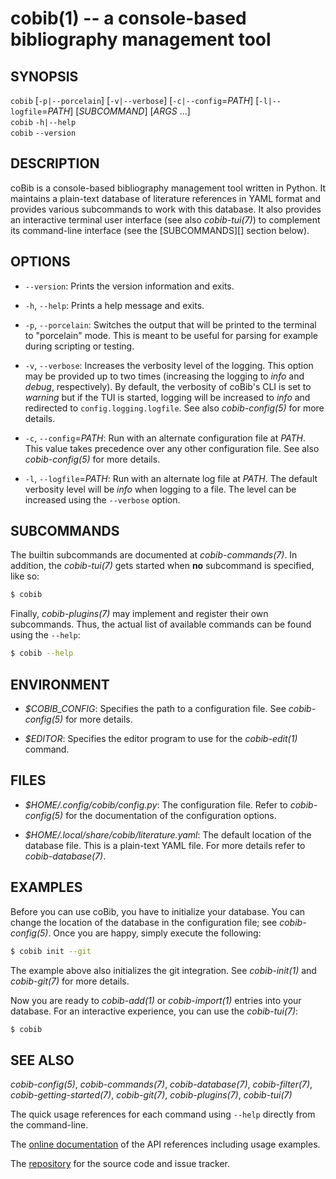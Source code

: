 cobib(1) -- a console-based bibliography management tool
========================================================

## SYNOPSIS

`cobib` [`-p|--porcelain`] [`-v|--verbose`] [`-c|--config`=_PATH_] [`-l|--logfile`=_PATH_] [_SUBCOMMAND_] [_ARGS_ ...]<br>
`cobib` `-h|--help` <br>
`cobib` `--version`

## DESCRIPTION

coBib is a console-based bibliography management tool written in Python.
It maintains a plain-text database of literature references in YAML format and provides various subcommands to work with this database.
It also provides an interactive terminal user interface (see also *cobib-tui(7)*) to complement its command-line interface (see the [SUBCOMMANDS][] section below).

## OPTIONS

  * `--version`:
    Prints the version information and exits.

  * `-h`, `--help`:
    Prints a help message and exits.

  * `-p`, `--porcelain`:
    Switches the output that will be printed to the terminal to "porcelain" mode.
    This is meant to be useful for parsing for example during scripting or testing.

  * `-v`, `--verbose`:
    Increases the verbosity level of the logging.
    This option may be provided up to two times (increasing the logging to _info_ and _debug_, respectively).
    By default, the verbosity of coBib's CLI is set to _warning_ but if the TUI is started, logging will be increased to _info_ and redirected to `config.logging.logfile`.
    See also *cobib-config(5)* for more details.

  * `-c`, `--config`=_PATH_:
    Run with an alternate configuration file at _PATH_.
    This value takes precedence over any other configuration file.
    See also *cobib-config(5)* for more details.

  * `-l`, `--logfile`=_PATH_:
    Run with an alternate log file at _PATH_.
    The default verbosity level will be _info_ when logging to a file.
    The level can be increased using the `--verbose` option.

## SUBCOMMANDS

The builtin subcommands are documented at *cobib-commands(7)*.
In addition, the *cobib-tui(7)* gets started when **no** subcommand is specified, like so:
```bash
$ cobib
```

Finally, *cobib-plugins(7)* may implement and register their own subcommands.
Thus, the actual list of available commands can be found using the `--help`:
```bash
$ cobib --help
```

## ENVIRONMENT

  * _$COBIB_CONFIG_:
    Specifies the path to a configuration file.
    See *cobib-config(5)* for more details.

  * _$EDITOR_:
    Specifies the editor program to use for the *cobib-edit(1)* command.

## FILES

  * _$HOME/.config/cobib/config.py_:
    The configuration file.
    Refer to *cobib-config(5)* for the documentation of the configuration options.

  * _$HOME/.local/share/cobib/literature.yaml_:
    The default location of the database file.
    This is a plain-text YAML file.
    For more details refer to *cobib-database(7)*.

## EXAMPLES

Before you can use coBib, you have to initialize your database.
You can change the location of the database in the configuration file; see *cobib-config(5)*.
Once you are happy, simply execute the following:

```bash
$ cobib init --git
```

The example above also initializes the git integration.
See *cobib-init(1)* and *cobib-git(7)* for more details.

Now you are ready to *cobib-add(1)* or *cobib-import(1)* entries into your database.
For an interactive experience, you can use the *cobib-tui(7)*:

```bash
$ cobib
```

## SEE ALSO

*cobib-config(5)*, *cobib-commands(7)*, *cobib-database(7)*, *cobib-filter(7)*, *cobib-getting-started(7)*, *cobib-git(7)*, *cobib-plugins(7)*, *cobib-tui(7)*

The quick usage references for each command using `--help` directly from the command-line.

The [online documentation](https://cobib.gitlab.io/cobib/cobib.html) of the API references including usage examples.

The [repository](https://gitlab.com/cobib/cobib) for the source code and issue tracker.

[//]: # ( vim: set ft=markdown tw=0: )
